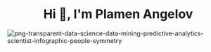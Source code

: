 <h1 align="center">Hi 👋, I'm Plamen Angelov</h1>



![png-transparent-data-science-data-mining-predictive-analytics-scientist-infographic-people-symmetry](https://user-images.githubusercontent.com/113591133/192651419-3e3c93ea-8467-4e0a-9278-a8e6f05636d7.png)




